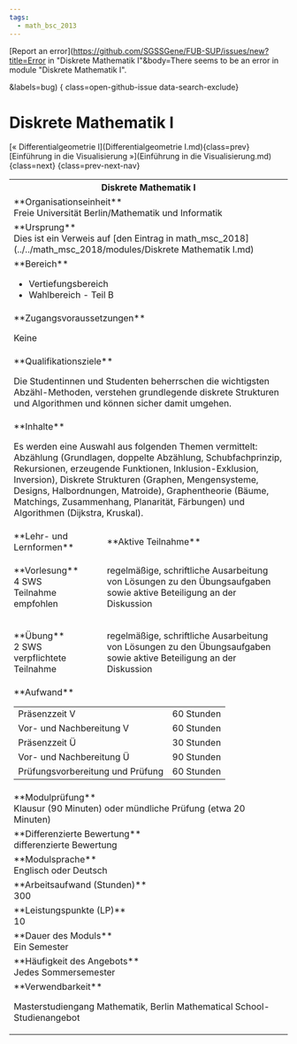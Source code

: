 ```yaml
---
tags:
  - math_bsc_2013
---
```

[Report an error](https://github.com/SGSSGene/FUB-SUP/issues/new?title=Error in "Diskrete Mathematik I"&body=There seems to be an error in module "Diskrete Mathematik I".

<Describe here a slightly more detailed description of what is wrong>&labels=bug)
{ class=open-github-issue data-search-exclude}

# Diskrete Mathematik I

[« Differentialgeometrie I](Differentialgeometrie I.md){class=prev}
[Einführung in die Visualisierung »](Einführung in die Visualisierung.md){class=next}
{class=prev-next-nav}

<table markdown id="moduledesc">
<tr markdown class="moduledesc_head"><th colspan="2">Diskrete Mathematik I </th></tr>
<tr markdown><td colspan="2">**Organisationseinheit**   <br>Freie Universität Berlin/Mathematik und Informatik</td></tr>
<tr markdown><td colspan="2">**Ursprung**<br>Dies ist ein Verweis auf [den Eintrag in math_msc_2018](../../math_msc_2018/modules/Diskrete Mathematik I.md)</td></tr>
<tr markdown><td colspan="2">**Bereich**<br>


- Vertiefungsbereich
- Wahlbereich - Teil B

</td></tr>

<tr markdown><td colspan="2">**Zugangsvoraussetzungen** <br>

Keine


</td></tr>
<tr markdown><td colspan="2">**Qualifikationsziele**    <br>

Die Studentinnen und Studenten beherrschen die wichtigsten Abzähl-Methoden,
verstehen grundlegende diskrete Strukturen und Algorithmen und können sicher
damit umgehen.


</td></tr>
<tr markdown><td colspan="2">**Inhalte**                <br>

Es werden eine Auswahl aus folgenden Themen vermittelt: Abzählung
(Grundlagen, doppelte Abzählung, Schubfachprinzip, Rekursionen, erzeugende
Funktionen, Inklusion-Exklusion, Inversion), Diskrete Strukturen (Graphen,
Mengensysteme, Designs, Halbordnungen, Matroide), Graphentheorie (Bäume,
Matchings, Zusammenhang, Planarität, Färbungen) und Algorithmen (Dijkstra,
Kruskal).


</td></tr>

<tr markdown><td>**Lehr- und Lernformen**</td><td>**Aktive Teilnahme**</td></tr>
<tr markdown><td> **Vorlesung** <br>4 SWS <br> Teilnahme empfohlen</td><td>

regelmäßige, schriftliche Ausarbeitung von Lösungen zu den Übungsaufgaben sowie aktive Beteiligung an der Diskussion
</td></tr>
<tr markdown><td> **Übung** <br>2 SWS <br> verpflichtete Teilnahme</td><td>

regelmäßige, schriftliche Ausarbeitung von Lösungen zu den Übungsaufgaben sowie aktive Beteiligung an der Diskussion
</td></tr>
<tr markdown><td colspan="2">**Aufwand**                <br>
<table class="aufwand_table">
<tr><td>Präsenzzeit V</td><td>60 Stunden</td></tr>
<tr><td>Vor- und Nachbereitung V</td><td>60 Stunden</td></tr>
<tr><td>Präsenzzeit Ü</td><td>30 Stunden</td></tr>
<tr><td>Vor- und Nachbereitung Ü</td><td>90 Stunden</td></tr>
<tr><td>Prüfungsvorbereitung und Prüfung</td><td>60 Stunden</td></tr>
</table>

</td></tr>
<tr markdown><td colspan="2">**Modulprüfung**             <br>Klausur (90 Minuten) oder mündliche Prüfung (etwa 20 Minuten)


</td></tr>
<tr markdown><td colspan="2">**Differenzierte Bewertung** <br>differenzierte Bewertung

</td></tr>
<tr markdown><td colspan="2">**Modulsprache**             <br>Englisch oder Deutsch</td></tr>
<tr markdown><td colspan="2">**Arbeitsaufwand (Stunden)** <br>300</td></tr>
<tr markdown><td colspan="2">**Leistungspunkte (LP)**     <br>10</td></tr>
<tr markdown><td colspan="2">**Dauer des Moduls**         <br>Ein Semester</td></tr>
<tr markdown><td colspan="2">**Häufigkeit des Angebots**  <br>Jedes Sommersemester</td></tr>
<tr markdown><td colspan="2">**Verwendbarkeit**           <br>

Masterstudiengang Mathematik, Berlin Mathematical School-Studienangebot


</td></tr>

</table>
